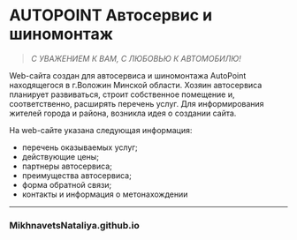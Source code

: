 # AUTOPOINT Автосервис и шиномонтаж 
>_С УВАЖЕНИЕМ К ВАМ, С ЛЮБОВЬЮ К АВТОМОБИЛЮ!_

Web-сайта создан для автосервиса и шиномонтажа AutoPoint находящегося в г.Воложин Минской области. 
Хозяин автосервиса планирует развиваться, строит собственное помещение и, соответственно, расширять перечень услуг. 
Для информирования жителей города и района, возникла идея о создании сайта.   

На web-сайте указана следующая информация:  
* перечень оказываемых услуг;  
* действующие цены;
* партнеры автосервиса;
* преимущества автосервиса;  
* форма обратной связи;
* контакты и информация о метонахождении  
---  

### MikhnavetsNataliya.github.io
